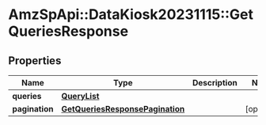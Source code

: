 # AmzSpApi::DataKiosk20231115::GetQueriesResponse

## Properties
Name | Type | Description | Notes
------------ | ------------- | ------------- | -------------
**queries** | [**QueryList**](QueryList.md) |  | 
**pagination** | [**GetQueriesResponsePagination**](GetQueriesResponsePagination.md) |  | [optional] 

